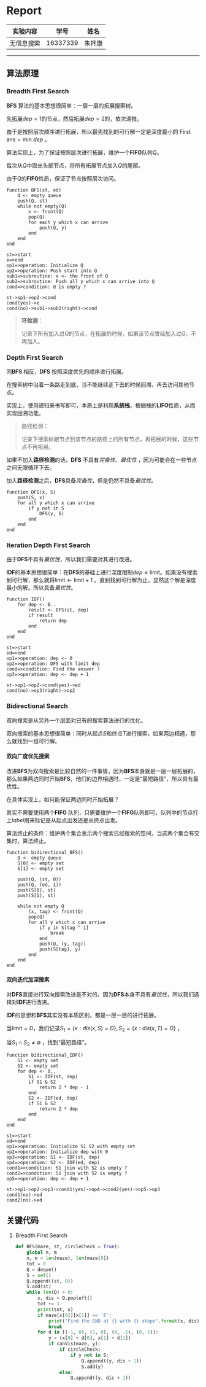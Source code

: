 # Report

| 实验内容   | 学号     | 姓名   |
| ---------- | -------- | ------ |
| 无信息搜索 | 16337339 | 朱祎康 |

---

## 算法原理

### Breadth First Search

**BFS** 算法的基本思想很简单：一层一层的拓展搜索树。

先拓展$dep = 1$的节点，然后拓展$dep=2$的，依次递推。

由于是按照层次顺序进行拓展，所以最先找到的可行解一定是深度最小的 $\text{First ans} = \text{min } dep$ 。



算法实现上，为了保证按照层次进行拓展，维护一个**FIFO**队列$Q$。

每次从$Q$中取出头部节点，将所有拓展节点加入$Q$的尾部。

由于$Q$的**FIFO**性质，保证了节点按照层次访问。

```pseudocode
function BFS(st, ed)
	Q <- empty queue
	push(Q, st)
	while not empty(Q)
		x <- front(Q)
		pop(Q)
		for each y which x can arrive
			push(Q, y)
		end
	end
end
```



```flow
st=>start
e=>end
op1=>operation: Initialize Q
op2=>operation: Push start into Q
sub1=>subroutine: x <- the front of Q
sub2=>subroutine: Push all y which x can arrive into Q
cond=>condition: Q is empty ?

st->op1->op2->cond
cond(yes)->e
cond(no)->sub1->sub2(right)->cond  
```

> **环检测**：
>
> 记录下所有加入过$Q$的节点，在拓展的时候，如果该节点曾经加入过$Q$，不再加入。



### Depth First Search

同**BFS** 相反，**DFS** 按照深度优先的顺序进行拓展。

在搜索树中沿着一条路走到底，当不能继续走下去的时候回溯，再去访问其他节点。

实现上，使用递归来书写即可，本质上是利用**系统栈**，根据栈的**LIFO**性质，从而实现回溯功能。

> 路径检测：
>
> 记录下搜索树跟节点到该节点的路径上的所有节点，再拓展的时候，这些节点不再拓展。

如果不加入**路径检测**的话，**DFS** 不具有*完备性*、*最优性* ，因为可能会在一些节点之间无限循环下去。

加入**路径检测**之后，**DFS**具备*完备性*，但是仍然不具备*最优性*。

```pseudocode
function DFS(x, S)
	push(S, x)
	for all y which x can arrive
		if y not in S
			DFS(y, S)
		end
	end
end
```



### Iteration Depth First Search

由于**DFS**不具有*最优性*，所以我们需要对其进行改进。

**IDF**的基本思想很简单：在**DFS**的基础上进行深度限制$dep\leq \text{limit}$。如果没有搜索到可行解，那么就将$\text{limit} \leftarrow \text{limit} + 1$ 。直到找到可行解为止，显然这个解是深度最小的解。所以具备*最优性*。

```pseudocode
function IDF()
	for dep <- 0..
		result <- DFS(st, dep)
		if result
			return dep
		end
	end
end
```

```flow
st=>start
ed=>end
op1=>operation: dep <- 0
op2=>operation: DFS with limit dep
cond=>condition: Find the answer ?
op3=>operation: dep <- dep + 1

st->op1->op2->cond(yes)->ed
cond(no)->op3(right)->op2
```



### Bidirectional Search

双向搜索是从另外一个层面对已有的搜索算法进行的优化。

双向搜索的基本思想很简单：同时从起点$S$和终点$T$进行搜索，如果两边相遇，那么就找到一组可行解。

#### 双向广度优先搜索

改进**BFS**为双向搜索是比较自然的一件事情，因为**BFS**本身就是一层一层拓展的，那么如果两边同时开始**BFS**，他们的边界相遇时，一定是“最短路径”，所以具有最优性。

在具体实现上，如何能保证两边同时开始拓展？

其实不需要使用两个**FIFO** 队列，只需要维护一个**FIFO**队列即可，队列中的节点打上$label$用来标记是从起点出发还是从终点出发。

算法终止的条件：维护两个集合表示两个搜索已经搜索的空间，当这两个集合有交集时，算法终止。

```pseudocode
function bidirectional_BFS()
	Q <- empty queue
	S[0] <- empty set
	S[1] <- empty set
		
	push(Q, (st, 0))
	push(Q, (ed, 1))
	push(S[0], st)
	push(S[1], st)
		
	while not empty Q
    	(x, tag) <- front(Q)
       	pop(Q)
       	for all y which x can arrive
        	if y in S[tag ^ 1]
        		break
        	end
        	push(Q, (y, tag))
        	push(S[tag], y)
       	end
   	end
end
```



#### 双向迭代加深搜素

对**DFS**直接进行双向搜索改进是不对的，因为**DFS**本身不具有*最优性*，所以我们选择对**IDF**进行改进。

**IDF**的思想和**BFS**其实没有本质区别，都是一层一层的进行拓展。

当$\text{limit} = D$，我们记录$S_1 = \lbrace x: dis(x, S) = D\rbrace, S_2 = \lbrace x: dis(x, T) = D\rbrace$ ，

当$S_1\cap S_2 \neq \emptyset$ ，找到“最短路径”。

```pseudocode
function bidirectional_IDF()
	S1 <- empty set
	S2 <- empty set
	for dep <- 0..
		S1 <- IDF(st, dep)
		if S1 & S2
			return 2 * dep - 1
		end
		S2 <- IDF(ed, dep)
		if S1 & S2
			return 2 * dep
		end
	end
end
```

```flow
st=>start
ed=>end
op1=>operation: Initialize S1 S2 with empty set
op2=>operation: Initialize dep with 0
op3=>operation: S1 <- IDF(st, dep)
op4=>operation: S2 <- IDF(ed, dep)
cond1=>condition: S1 join with S2 is empty ?
cond2=>condition: S1 join with S2 is empty ?
op5=>operation: dep <- dep + 1

st->op1->op2->op3->cond1(yes)->op4->cond2(yes)->op5->op3
cond1(no)->ed
cond2(no)->ed
```



## 关键代码

1. Breadth First Search

   ```python
   def BFS(maze, st, circleCheck = True):
       global n, m
       n, m = len(maze), len(maze[0])
       tot = 0
       Q = deque()
       S = set()
       Q.append((st, 0))
       S.add(st)
       while len(Q) > 0:
           x, dis = Q.popleft()
           tot += 1
           print(tot, x)
           if maze[x[0]][x[1]] == 'E':
               print("Find the END at {} with {} steps".format(x, dis))
               break
           for d in [(-1, 0), (1, 0), (0, -1), (0, 1)]:
               y = (x[0] + d[0], x[1] + d[1])
               if canVis(maze, y):
                   if circleCheck:
                       if y not in S:
                           Q.append((y, dis + 1))
                           S.add(y)
                   else:
                       Q.append((y, dis + 1))
   
   ```

